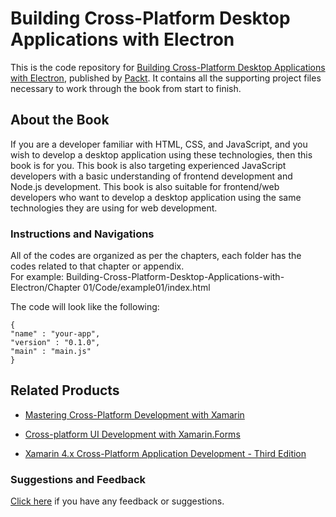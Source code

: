 #  Building Cross-Platform Desktop Applications with Electron
This is the code repository for [Building Cross-Platform Desktop Applications with Electron](https://www.packtpub.com/application-development/building-cross-platform-desktop-applications-electron?utm_source=github&utm_medium=repository&utm_campaign=9781786464125), published by [Packt](https://www.packtpub.com/). It contains all the supporting project files necessary to work through the book from start to finish.
## About the Book
If you are a developer familiar with HTML, CSS, and JavaScript, and you wish to develop a desktop application using these technologies, then this book is for you. This book is also targeting experienced JavaScript developers with a basic understanding of frontend development and Node.js development. This book is also suitable for frontend/web developers who want to develop a desktop application using the same technologies they are using for web development.
### Instructions and Navigations
All of the codes are organized as per the chapters, each folder has the codes related to that chapter or appendix.                   
For example:  Building-Cross-Platform-Desktop-Applications-with-Electron/Chapter 01/Code/example01/index.html



The code will look like the following:
```
{
"name" : "your-app",
"version" : "0.1.0",
"main" : "main.js"
}
```

## Related Products
 
  
* [Mastering Cross-Platform Development with Xamarin](https://www.packtpub.com/application-development/mastering-cross-platform-development-xamarin?utm_source=github&utm_medium=repository&utm_campaign=9781785285684)
  
  
* [Cross-platform UI Development with Xamarin.Forms](https://www.packtpub.com/application-development/cross-platform-ui-development-xamarinforms?utm_source=github&utm_medium=repository&utm_campaign=9781784391195)
  
  
* [Xamarin 4.x Cross-Platform Application Development - Third Edition](https://www.packtpub.com/application-development/xamarin-4x-cross-platform-application-development-third-edition?utm_source=github&utm_medium=repository&utm_campaign=9781786465412)
  
 

### Suggestions and Feedback
  
[Click here](https://docs.google.com/forms/d/e/1FAIpQLSe5qwunkGf6PUvzPirPDtuy1Du5Rlzew23UBp2S-P3wB-GcwQ/viewform) if you have any feedback or suggestions.
